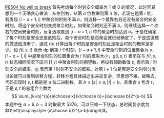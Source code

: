 [P8504 No will to break](https://www.luogu.com.cn/problem/P8504) 首先考虑每个时刻安全概率为 $1$ 或 $0$ 的情况，此时容易想到一个正确贪心做法：从左到右，从第 $a$ 位枚举到第 $n$ 位，若现在是第 $i$ 位，若发现 $[i-a+1,i]$ 中聚会的时刻不满 $b$，则选择一个最靠右且还没有聚会的安全时刻，将这个安全时刻变成聚会时刻，如果聚会时刻还不满 $b$，则继续选择一个次右的空闲安全时刻，反复选取直到 $[i-a+1,i]$ 中的聚会时刻达到 $b$。于是在确定了每个时刻是安全还是危险后，每个安全时刻是否聚会就已经确定了，于是这道题的做法就清晰了，通过 $\text{dp}$ 计算出每个时刻是安全时刻且是聚会时刻的概率是多少。设 $f(i, s, t)$ 表示 $\text{dp}$ 到第 $i$ 个时刻，$[i-a+1,i]$ 中安全时刻的位置集合为 $s$，$[i-a+1,i]$ 中是聚会时刻的位置集合为 $t$ 时的概率大小，$g(i,s,t)$ 表示在与 $f(i,s,t)$ 状态相同情况下区间 $[1,i]$ 中聚会时刻的期望数。再设有辅助数值 $p_i$ 表示第 $i$ 时刻安全的概率，$q_i$ 表示第 $i$ 时刻不安全的概率。对第 $i+1$ 位是否是安全时刻分类讨论就可以得到转移方程，转移方程具体描述出来较复杂，但思想不难，故略去。代码实现时 $s,t$ 都是是 $a$ 位二进制数，且 $b\le|s|\le a,|t|=b$，且集合 $s$ 包含 $t$，于是 $s,t$ 的总组合个数为
$$
\sum_{k=b}^{a}{a\choose k}{k\choose b}={a\choose b}2^{a-b}
$$
本题中在 $a=9,b=3$ 时取最大 $5376$，可以压缩一下状态，总时间复杂度为 $O\left(\displaystyle {a\choose b}2^{a-b}n\right)$。